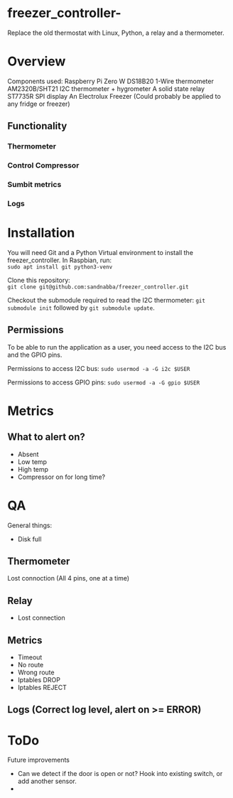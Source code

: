 # freezer_controller-
Replace the old thermostat with Linux, Python, a relay and a thermometer.

# Overview
Components used:
Raspberry Pi Zero W
DS18B20 1-Wire thermometer
AM2320B/SHT21 I2C thermometer + hygrometer
A solid state relay
ST7735R SPI display
An Electrolux Freezer (Could probably be applied to any fridge or freezer)

## Functionality

### Thermometer

### Control Compressor

### Sumbit metrics

### Logs

# Installation
You will need Git and a Python Virtual environment to install the freezer_controller.
In Raspbian, run:  
`sudo apt install git python3-venv`

Clone this repository:  
`git clone git@github.com:sandnabba/freezer_controller.git`

Checkout the submodule required to read the I2C thermometer:
`git submodule init` followed by `git submodule update`.

## Permissions
To be able to run the application as a user, you need access to the I2C bus and the GPIO pins.

Permissions to access I2C bus:
`sudo usermod -a -G i2c $USER`

Permissions to access GPIO pins:
`sudo usermod -a -G gpio $USER`


# Metrics
## What to alert on?
* Absent
* Low temp
* High temp
* Compressor on for long time?

# QA
General things:
* Disk full

## Thermometer
Lost connoction (All 4 pins, one at a time)

## Relay
* Lost connection

## Metrics  
* Timeout
* No route
* Wrong route
* Iptables DROP
* Iptables REJECT

## Logs (Correct log level, alert on >= ERROR)

# ToDo
Future improvements
* Can we detect if the door is open or not? Hook into existing switch, or add another sensor.
*
